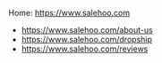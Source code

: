 Home: https://www.salehoo.com
- https://www.salehoo.com/about-us
- https://www.salehoo.com/dropship
- https://www.salehoo.com/reviews
